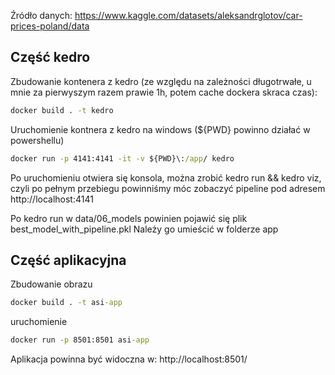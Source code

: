 Źródło danych: https://www.kaggle.com/datasets/aleksandrglotov/car-prices-poland/data

## Część kedro

Zbudowanie kontenera z kedro (ze względu na zależności długotrwałe, u mnie za pierwyszym razem prawie 1h, potem cache dockera skraca czas): 
```cmd
docker build . -t kedro
```

Uruchomienie kontnera z kedro na windows (${PWD} powinno działać w powershellu)
```cmd
docker run -p 4141:4141 -it -v ${PWD}\:/app/ kedro
```

Po uruchomieniu otwiera się konsola, można zrobić kedro run && kedro viz, czyli po pełnym przebiegu powinniśmy móc zobaczyć pipeline
pod adresem http://localhost:4141

Po kedro run w data/06_models powinien pojawić się plik best_model_with_pipeline.pkl
Należy go umieścić w folderze app

## Część aplikacyjna

Zbudowanie obrazu
```cmd
docker build . -t asi-app
```

uruchomienie
```cmd
docker run -p 8501:8501 asi-app
```

Aplikacja powinna być widoczna w: http://localhost:8501/